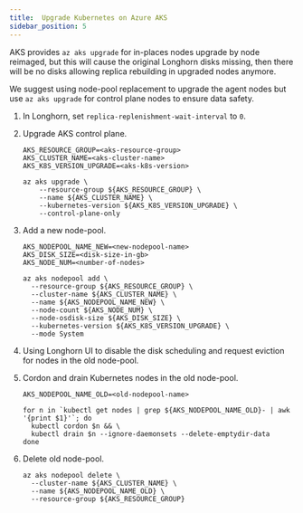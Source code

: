 ```yaml
---
title:  Upgrade Kubernetes on Azure AKS
sidebar_position: 5
---
```


<head>
  <link rel="canonical" href="https://main--longhornio-docusaurus.netlify.app/advanced-resources/support-managed-k8s-service/upgrade-k8s-on-aks"/>
</head>

AKS provides `az aks upgrade` for in-places nodes upgrade by node reimaged, but this will cause the original Longhorn disks missing, then there will be no disks allowing replica rebuilding in upgraded nodes anymore.

We suggest using node-pool replacement to upgrade the agent nodes but use `az aks upgrade` for control plane nodes to ensure data safety.

1. In Longhorn, set `replica-replenishment-wait-interval` to `0`.

2. Upgrade AKS control plane.
    ```
    AKS_RESOURCE_GROUP=<aks-resource-group>
    AKS_CLUSTER_NAME=<aks-cluster-name>
    AKS_K8S_VERSION_UPGRADE=<aks-k8s-version>

    az aks upgrade \
        --resource-group ${AKS_RESOURCE_GROUP} \
        --name ${AKS_CLUSTER_NAME} \
        --kubernetes-version ${AKS_K8S_VERSION_UPGRADE} \
        --control-plane-only
    ```

3. Add a new node-pool.

    ```
    AKS_NODEPOOL_NAME_NEW=<new-nodepool-name>
    AKS_DISK_SIZE=<disk-size-in-gb>
    AKS_NODE_NUM=<number-of-nodes>

    az aks nodepool add \
      --resource-group ${AKS_RESOURCE_GROUP} \
      --cluster-name ${AKS_CLUSTER_NAME} \
      --name ${AKS_NODEPOOL_NAME_NEW} \
      --node-count ${AKS_NODE_NUM} \
      --node-osdisk-size ${AKS_DISK_SIZE} \
      --kubernetes-version ${AKS_K8S_VERSION_UPGRADE} \
      --mode System
    ```

4. Using Longhorn UI to disable the disk scheduling and request eviction for nodes in the old node-pool.

5. Cordon and drain Kubernetes nodes in the old node-pool.
    ```
    AKS_NODEPOOL_NAME_OLD=<old-nodepool-name>

    for n in `kubectl get nodes | grep ${AKS_NODEPOOL_NAME_OLD}- | awk '{print $1}'`; do
      kubectl cordon $n && \
      kubectl drain $n --ignore-daemonsets --delete-emptydir-data
    done
    ```

6. Delete old node-pool.
    ```
    az aks nodepool delete \
      --cluster-name ${AKS_CLUSTER_NAME} \
      --name ${AKS_NODEPOOL_NAME_OLD} \
      --resource-group ${AKS_RESOURCE_GROUP}
    ```
